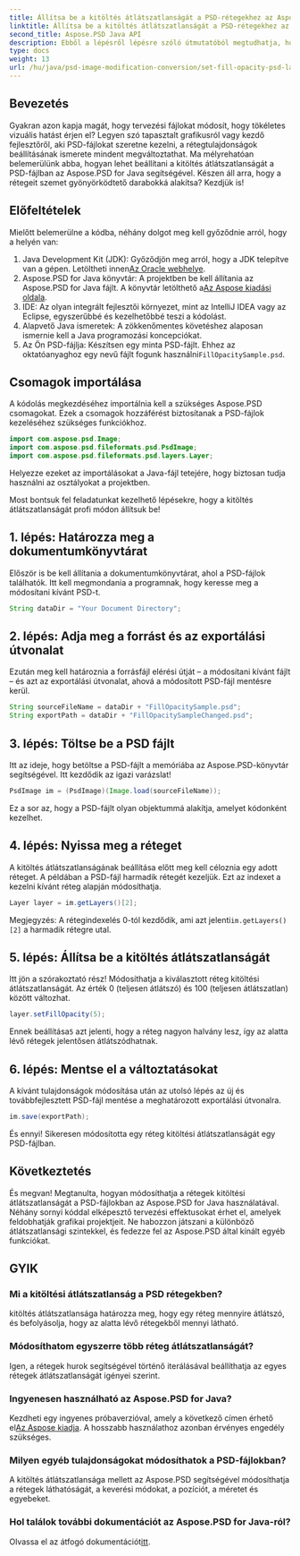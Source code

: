 ```yaml
---
title: Állítsa be a kitöltés átlátszatlanságát a PSD-rétegekhez az Aspose.PSD Java segítségével
linktitle: Állítsa be a kitöltés átlátszatlanságát a PSD-rétegekhez az Aspose.PSD Java segítségével
second_title: Aspose.PSD Java API
description: Ebből a lépésről lépésre szóló útmutatóból megtudhatja, hogyan állíthatja be a PSD-rétegek kitöltési átlátszatlanságát az Aspose.PSD for Java használatával. Fokozza hatékonyan grafikai tervezési projektjeit.
type: docs
weight: 13
url: /hu/java/psd-image-modification-conversion/set-fill-opacity-psd-layers/
---
```

## Bevezetés
Gyakran azon kapja magát, hogy tervezési fájlokat módosít, hogy tökéletes vizuális hatást érjen el? Legyen szó tapasztalt grafikusról vagy kezdő fejlesztőről, aki PSD-fájlokat szeretne kezelni, a rétegtulajdonságok beállításának ismerete mindent megváltoztathat. Ma mélyrehatóan belemerülünk abba, hogyan lehet beállítani a kitöltés átlátszatlanságát a PSD-fájlban az Aspose.PSD for Java segítségével. Készen áll arra, hogy a rétegeit szemet gyönyörködtető darabokká alakítsa? Kezdjük is!
## Előfeltételek
Mielőtt belemerülne a kódba, néhány dolgot meg kell győződnie arról, hogy a helyén van:
1.  Java Development Kit (JDK): Győződjön meg arról, hogy a JDK telepítve van a gépen. Letöltheti innen[Az Oracle webhelye](https://www.oracle.com/java/technologies/javase-downloads.html).
2.  Aspose.PSD for Java könyvtár: A projektben be kell állítania az Aspose.PSD for Java fájlt. A könyvtár letölthető a[Az Aspose kiadási oldala](https://releases.aspose.com/psd/java/).
3. IDE: Az olyan integrált fejlesztői környezet, mint az IntelliJ IDEA vagy az Eclipse, egyszerűbbé és kezelhetőbbé teszi a kódolást.
4. Alapvető Java ismeretek: A zökkenőmentes követéshez alaposan ismernie kell a Java programozási koncepciókat.
5.  Az Ön PSD-fájlja: Készítsen egy minta PSD-fájlt. Ehhez az oktatóanyaghoz egy nevű fájlt fogunk használni`FillOpacitySample.psd`.
## Csomagok importálása
A kódolás megkezdéséhez importálnia kell a szükséges Aspose.PSD csomagokat. Ezek a csomagok hozzáférést biztosítanak a PSD-fájlok kezeléséhez szükséges funkciókhoz.
```java
import com.aspose.psd.Image;
import com.aspose.psd.fileformats.psd.PsdImage;
import com.aspose.psd.fileformats.psd.layers.Layer;
```
Helyezze ezeket az importálásokat a Java-fájl tetejére, hogy biztosan tudja használni az osztályokat a projektben.

Most bontsuk fel feladatunkat kezelhető lépésekre, hogy a kitöltés átlátszatlanságát profi módon állítsuk be!
## 1. lépés: Határozza meg a dokumentumkönyvtárat
Először is be kell állítania a dokumentumkönyvtárat, ahol a PSD-fájlok találhatók. Itt kell megmondania a programnak, hogy keresse meg a módosítani kívánt PSD-t.
```java
String dataDir = "Your Document Directory";
```
## 2. lépés: Adja meg a forrást és az exportálási útvonalat
Ezután meg kell határoznia a forrásfájl elérési útját – a módosítani kívánt fájlt – és azt az exportálási útvonalat, ahová a módosított PSD-fájl mentésre kerül.
```java
String sourceFileName = dataDir + "FillOpacitySample.psd";
String exportPath = dataDir + "FillOpacitySampleChanged.psd";
```
## 3. lépés: Töltse be a PSD fájlt
Itt az ideje, hogy betöltse a PSD-fájlt a memóriába az Aspose.PSD-könyvtár segítségével. Itt kezdődik az igazi varázslat!
```java
PsdImage im = (PsdImage)(Image.load(sourceFileName));
```
Ez a sor az, hogy a PSD-fájlt olyan objektummá alakítja, amelyet kódonként kezelhet.
## 4. lépés: Nyissa meg a réteget
A kitöltés átlátszatlanságának beállítása előtt meg kell céloznia egy adott réteget. A példában a PSD-fájl harmadik rétegét kezeljük. Ezt az indexet a kezelni kívánt réteg alapján módosíthatja.
```java
Layer layer = im.getLayers()[2];
```
 Megjegyzés: A rétegindexelés 0-tól kezdődik, ami azt jelenti`im.getLayers()[2]` a harmadik rétegre utal.
## 5. lépés: Állítsa be a kitöltés átlátszatlanságát
Itt jön a szórakoztató rész! Módosíthatja a kiválasztott réteg kitöltési átlátszatlanságát. Az érték 0 (teljesen átlátszó) és 100 (teljesen átlátszatlan) között változhat.
```java
layer.setFillOpacity(5);
```
 Ennek beállítása`5` azt jelenti, hogy a réteg nagyon halvány lesz, így az alatta lévő rétegek jelentősen átlátszódhatnak.
## 6. lépés: Mentse el a változtatásokat
A kívánt tulajdonságok módosítása után az utolsó lépés az új és továbbfejlesztett PSD-fájl mentése a meghatározott exportálási útvonalra.
```java
im.save(exportPath);
```
És ennyi! Sikeresen módosította egy réteg kitöltési átlátszatlanságát egy PSD-fájlban.
## Következtetés
És megvan! Megtanulta, hogyan módosíthatja a rétegek kitöltési átlátszatlanságát a PSD-fájlokban az Aspose.PSD for Java használatával. Néhány sornyi kóddal elképesztő tervezési effektusokat érhet el, amelyek feldobhatják grafikai projektjeit. Ne habozzon játszani a különböző átlátszatlansági szintekkel, és fedezze fel az Aspose.PSD által kínált egyéb funkciókat.
## GYIK
### Mi a kitöltési átlátszatlanság a PSD rétegekben?
kitöltés átlátszatlansága határozza meg, hogy egy réteg mennyire átlátszó, és befolyásolja, hogy az alatta lévő rétegekből mennyi látható.
### Módosíthatom egyszerre több réteg átlátszatlanságát?
Igen, a rétegek hurok segítségével történő iterálásával beállíthatja az egyes rétegek átlátszatlanságát igényei szerint.
### Ingyenesen használható az Aspose.PSD for Java?
 Kezdheti egy ingyenes próbaverzióval, amely a következő címen érhető el[Az Aspose kiadja](https://releases.aspose.com/). A hosszabb használathoz azonban érvényes engedély szükséges.
### Milyen egyéb tulajdonságokat módosíthatok a PSD-fájlokban?
A kitöltés átlátszatlansága mellett az Aspose.PSD segítségével módosíthatja a rétegek láthatóságát, a keverési módokat, a pozíciót, a méretet és egyebeket.
### Hol találok további dokumentációt az Aspose.PSD for Java-ról?
 Olvassa el az átfogó dokumentációt[itt](https://reference.aspose.com/psd/java/).